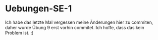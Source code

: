 # Uebungen-SE-1
Ich habe das letzte Mal vergessen meine Änderungen hier zu commiten, daher wurde Übung 9 erst vorhin commitet. Ich hoffe, dass das kein Problem ist. :) 
